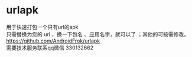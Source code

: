 # urlapk
用于快速打包一个只有url的apk  
只需替换为您的 url ，换一下包名 、应用名字，就可以了 ；其他的可按需修改。  
https://github.com/AndroidFrok/urlapk  
需要技术服务联系qq微信  330132662 